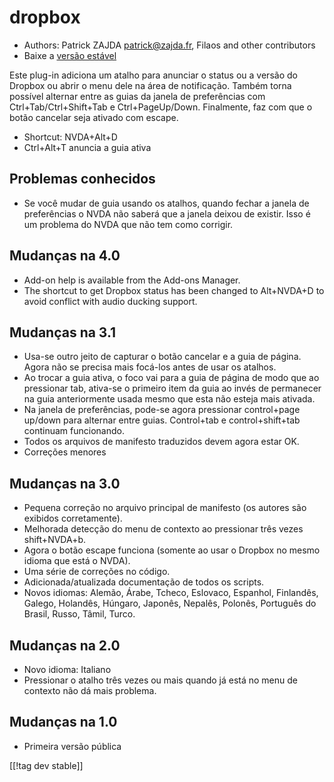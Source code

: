 # dropbox #

* Authors: Patrick ZAJDA <patrick@zajda.fr>, Filaos and other contributors
* Baixe a [versão estável][1]

Este plug-in adiciona um atalho para anunciar o status ou a versão do
Dropbox ou abrir o menu dele na área de notificação. Também torna possível
alternar entre as guias da janela de preferências com
Ctrl+Tab/Ctrl+Shift+Tab e Ctrl+PageUp/Down. Finalmente, faz com que o botão
cancelar seja ativado com escape.

* Shortcut: NVDA+Alt+D
* Ctrl+Alt+T anuncia a guia ativa

## Problemas conhecidos ##

* Se você mudar de guia usando os atalhos, quando fechar a janela de preferências o NVDA não saberá que a janela deixou de existir.
Isso é um problema do NVDA que não tem como corrigir.


## Mudanças na 4.0 ##

* Add-on help is available from the Add-ons Manager.
* The shortcut to get Dropbox status has been changed to Alt+NVDA+D to avoid
  conflict with audio ducking support.

## Mudanças na 3.1 ##

* Usa-se outro jeito de capturar o botão cancelar e a guia de página. Agora
  não se precisa mais focá-los antes de usar os atalhos.
* Ao trocar a guia ativa, o foco vai para a guia de página de modo que ao
  pressionar tab, ativa-se o primeiro item da guia ao invés de permanecer na
  guia anteriormente usada mesmo que esta não esteja mais ativada.
* Na janela de preferências, pode-se agora pressionar control+page up/down
  para alternar entre guias. Control+tab e control+shift+tab continuam
  funcionando.
* Todos os arquivos de manifesto traduzidos devem agora estar OK.
* Correções menores

## Mudanças na 3.0 ##

* Pequena correção no arquivo principal de manifesto (os autores são
  exibidos corretamente).
* Melhorada detecção do menu de contexto ao pressionar três vezes
  shift+NVDA+b.
* Agora o botão escape funciona (somente ao usar o Dropbox no mesmo idioma
  que está o NVDA).
* Uma série de correções no código.
* Adicionada/atualizada documentação de todos os scripts.
* Novos idiomas: Alemão, Árabe, Tcheco, Eslovaco, Espanhol, Finlandês,
  Galego, Holandês, Húngaro, Japonês, Nepalês, Polonês, Português do Brasil,
  Russo, Tâmil, Turco.

## Mudanças na 2.0 ##

* Novo idioma: Italiano
* Pressionar o atalho três vezes ou mais quando já está no menu de contexto
  não dá mais problema.

## Mudanças na 1.0 ##

* Primeira versão pública

[[!tag dev stable]]

[1]: http://addons.nvda-project.org/files/get.php?file=dx

